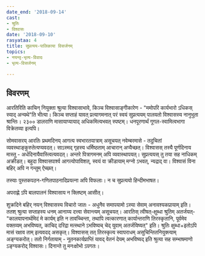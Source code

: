 ```yaml
---
date_end: '2018-09-14'
cast:
- श्रुतिः
- विश्वासः
date: '2018-09-10'
rasyataa: 4
title: सुप्रत्यय-पालिकाया विसर्जनम्
topics:
- नयन्तृ-भृत्य-विवादः
- भृत्य-विसर्जनम्

---
```


## विवरणम्
आरतिरिति काचिन् नियुक्ता श्रुत्या विश्वासाभावे, किञ्च विश्वासाङ्गीकारेण - "ममोपरि कार्यभारो ऽधिकस् स्याद् अन्यथे"ति भीत्या। किञ्च सप्ताहं यावत् प्रत्यागमनात् परं स्वयं सुप्रत्ययम् पालयतो विश्वासस्य नानुभूता श्रान्तिः। २३०० डालराणि मासायाप्यायाद् अधिकमित्यभवत् स्पष्टम्। धनपूरणार्थं गूगल-स्वामित्वभागा विक्रेतव्या इत्यपि।

सोमवासरय् आरतिः प्रथमदिनय् आगत्य स्वभारतयात्राम् असूचयत् नवेम्बरमासे - तदुचितां व्यवस्थाङ्कुरुतेत्यप्यवदत्। साऽस्मद् गृहस्य धर्मिष्ठताम् आचारान् अप्यैच्छत्। विश्वासस् तस्यै पूर्णदिनाय मास्तु - अर्धदिनायैवास्त्वित्यवदत्। अन्तरे पित्रागमनम् अपि व्यवास्थापयत्। सुप्रत्ययस् तु तया सह नाधिकम् अक्रीडत्। बहुदा विश्वासपार्श्व आगत्योपाविशत्, स्वयं वा क्रीडायाम् मग्नो ऽभवत्, न्यद्राद् वा। विश्वासं विना बहिर् अपि न गन्तुम् ऐच्छत्।

तस्याः‌ पुस्तकपठन-गणितपाठनादिप्रयत्ना अपि विफलाः। न च सुप्रत्ययो हिन्दीमभाषत। 

अपराह्णे ऽपि बालपालनं विश्वासाय न क्लिष्टम् आसीत्। 


शुक्रदिने बहिर् नयन् विश्वासस्य विचारो जातः - अधुनैव समापयामो ऽस्या सेवाम् अनावश्यकप्रायाम् इति। ततश् श्रुत्या सप्ताहस्य धनम् आनाय्य दत्त्वा सेवान्त्यम् असूचयत्। आरतिस् त्वीषत्-क्षुब्धा श्रुतिम् अतर्जयत्- "कालयापनार्थमिदं मे कार्यम् इति न तावच्चिन्ता, तथापि त्वत्कारणात् कार्यान्तराणि तिरस्कृतानि, पूर्वमेव वक्तव्यम् अभविष्यत्, काचिद् दरिद्रा मत्स्थाने ऽभविष्यच् चेद् युवाम् अतर्जयिष्यत्" इति। श्रुतिः क्षुब्धा+इतोऽपि मासं रक्षाव ताम् इत्यवदद् असकृत्। विश्वासस् तत् तिरस्कृत्य स्वापराधम् असुचिन्तितनियुक्त्याम् अङ्ग्यकरोत्। ततो निर्गतायाम् - नूतनकार्यप्राप्तिं यावद् वेतनं देयम् अभविष्यद् इति श्रुत्या सह सम्भाषमाणो ऽङ्ग्यकरोद् विश्वासः। दिनान्ते तु मनःक्षोभो ऽपगतः।

